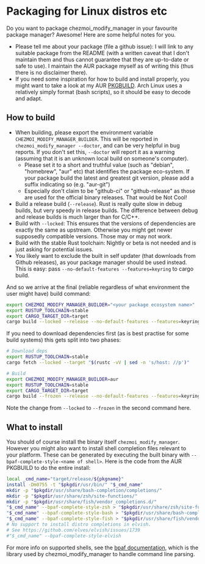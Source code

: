 # Packaging for Linux distros etc

Do you want to package chezmoi_modify_manager in your favourite package manager?
Awesome! Here are some helpful notes for you.

* Please tell me about your package (file a github issue): I will link to any
  suitable package from the README (with a written caveat that I don't maintain
  them and thus cannot guarantee that they are up-to-date or safe to use). I
  maintain the AUR package myself as of writing this (thus there is no
  disclaimer there).
* If you need some inspiration for how to build and install properly, you might
  want to take a look at my AUR
  [PKGBUILD](https://aur.archlinux.org/cgit/aur.git/tree/PKGBUILD?h=chezmoi_modify_manager).
  Arch Linux uses a relatively simply format (bash scripts), so it should be
  easy to decode and adapt.

## How to build

* When building, please export the environment variable
  `CHEZMOI_MODIFY_MANAGER_BUILDER`. This will be reported in
  `chezmoi_modify_manager --doctor`, and can be very helpful in bug reports.
  If you don't set this, `--doctor` will report it as a warning (assuming that it
  is an unknown local build on someone's computer).
  * Please set it to a short and truthful value (such as "debian", "homebrew",
    "aur" etc) that identifies the package eco-system. If your package build the
    latest and greatest git version, please add a suffix indicating so (e.g. "aur-git")
  * Especially don't claim to be "github-ci" or "github-release" as those are used
    for the official binary releases. That would be Not Cool!
* Build a release build (`--release`). Rust is really quite slow in debug
  builds, but very speedy in release builds. The difference between debug and
  release builds is much larger than for C/C++.
* Build with `--locked`: This ensures that the versions of dependencies are
  exactly the same as upstream. Otherwise you might get newer supposedly
  compatible versions. Those may or may not work.
* Build with the stable Rust toolchain: Nightly or beta is not needed and is
  just asking for potential issues.
* You likely want to exclude the built in self updater (that downloads from
  Github releases), as your package manager should be used instead. This is easy:
  pass `--no-default-features --features=keyring` to cargo build.

And so we arrive at the final (reliable regardless of what environment the
user might have) build command:

```bash
export CHEZMOI_MODIFY_MANAGER_BUILDER="<your package ecosystem name>"
export RUSTUP_TOOLCHAIN=stable
export CARGO_TARGET_DIR=target
cargo build --locked --release --no-default-features --features=keyring
```

If you need to download dependencies first (as is best practise for some build
systems) this gets split into two phases:

```bash
# Download deps
export RUSTUP_TOOLCHAIN=stable
cargo fetch --locked --target "$(rustc -vV | sed -n 's/host: //p')"

# Build
export CHEZMOI_MODIFY_MANAGER_BUILDER=aur
export RUSTUP_TOOLCHAIN=stable
export CARGO_TARGET_DIR=target
cargo build --frozen --release --no-default-features --features=keyring
```

Note the change from `--locked` to `--frozen` in the second command here.

## What to install

You should of course install the binary itself `chezmoi_modify_manager`. However
you might also want to install shell completion files relevant to your platform.
These can be generated by executing the built binary with
`--bpaf-complete-style-<name of shell>`. Here is the code from the AUR PKGBUILD
to do the entire install:

```bash
local _cmd_name="target/release/${pkgname}"
install -Dm0755 -t "$pkgdir/usr/bin/" "$_cmd_name"
mkdir -p "$pkgdir/usr/share/bash-completion/completions/"
mkdir -p "$pkgdir/usr/share/zsh/site-functions/"
mkdir -p "$pkgdir/usr/share/fish/vendor_completions.d/"
"$_cmd_name" --bpaf-complete-style-zsh > "$pkgdir/usr/share/zsh/site-functions/_$pkgname"
"$_cmd_name" --bpaf-complete-style-bash > "$pkgdir/usr/share/bash-completion/completions/$pkgname"
"$_cmd_name" --bpaf-complete-style-fish > "$pkgdir/usr/share/fish/vendor_completions.d/${pkgname}.fish"
# No support to install distro completions in elvish.
# See https://github.com/elves/elvish/issues/1739
#"$_cmd_name" --bpaf-complete-style-elvish
```

For more info on supported shells, see the
[bpaf documentation](https://docs.rs/bpaf/0.9.9/bpaf/_documentation/_2_howto/_1_completion/index.html),
which is the library used by chezmoi_modify_manager to handle command line parsing.
